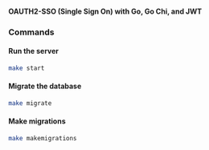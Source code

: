 #### OAUTH2-SSO (Single Sign On) with Go, Go Chi, and JWT


### Commands

#### Run the server

```bash
make start
```

#### Migrate the database

```bash
make migrate
```

#### Make migrations

```bash
make makemigrations
```
